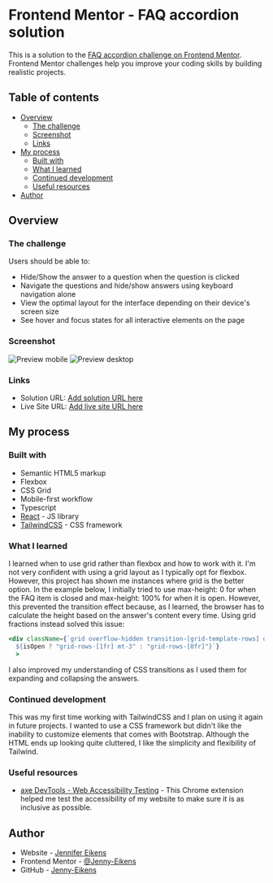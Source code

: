 # Frontend Mentor - FAQ accordion solution

This is a solution to the [FAQ accordion challenge on Frontend Mentor](https://www.frontendmentor.io/challenges/faq-accordion-wyfFdeBwBz). Frontend Mentor challenges help you improve your coding skills by building realistic projects.

## Table of contents

- [Overview](#overview)
  - [The challenge](#the-challenge)
  - [Screenshot](#screenshot)
  - [Links](#links)
- [My process](#my-process)
  - [Built with](#built-with)
  - [What I learned](#what-i-learned)
  - [Continued development](#continued-development)
  - [Useful resources](#useful-resources)
- [Author](#author)

## Overview

### The challenge

Users should be able to:

- Hide/Show the answer to a question when the question is clicked
- Navigate the questions and hide/show answers using keyboard navigation alone
- View the optimal layout for the interface depending on their device's screen size
- See hover and focus states for all interactive elements on the page

### Screenshot

![Preview mobile](./design/preview_mobile.jpg)
![Preview desktop](./design/preview_desktop.jpg)

### Links

- Solution URL: [Add solution URL here](https://your-solution-url.com)
- Live Site URL: [Add live site URL here](https://your-live-site-url.com)

## My process

### Built with

- Semantic HTML5 markup
- Flexbox
- CSS Grid
- Mobile-first workflow
- Typescript
- [React](https://reactjs.org/) - JS library
- [TailwindCSS](https://tailwindcss.com/) - CSS framework

### What I learned

I learned when to use grid rather than flexbox and how to work with it. I'm not very confident with using a grid layout as I typically opt for flexbox. However, this project has shown me instances where grid is the better option. In the example below, I initially tried to use max-height: 0 for when the FAQ item is closed and max-height: 100% for when it is open. However, this prevented the transition effect because, as I learned, the browser has to calculate the height based on the answer's content every time. Using grid fractions instead solved this issue:

```jsx
<div className={`grid overflow-hidden transition-[grid-template-rows] duration-300 ease-in-out
  ${isOpen ? "grid-rows-[1fr] mt-3" : "grid-rows-[0fr]"}`}
  >
```

I also improved my understanding of CSS transitions as I used them for expanding and collapsing the answers.

### Continued development

This was my first time working with TailwindCSS and I plan on using it again in future projects. I wanted to use a CSS framework but didn't like the inability to customize elements that comes with Bootstrap. Although the HTML ends up looking quite cluttered, I like the simplicity and flexibility of Tailwind.

### Useful resources

- [axe DevTools - Web Accessibility Testing](https://chromewebstore.google.com/detail/axe-devtools-web-accessib/lhdoppojpmngadmnindnejefpokejbdd) - This Chrome extension helped me test the accessibility of my website to make sure it is as inclusive as possible.

## Author

- Website - [Jennifer Eikens](https://jenny-eikens.github.io/portfolio-page/)
- Frontend Mentor - [@Jenny-Eikens](https://www.frontendmentor.io/profile/Jenny-Eikens)
- GitHub - [Jenny-Eikens](https://github.com/Jenny-Eikens)
